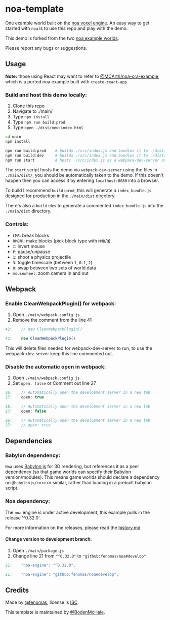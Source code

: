 # noa-template

One example world built on the [noa voxel engine](https://github.com/fenomas/noa). An easy way to get started with `noa` is to use this repo and play with the demo.

This demo is forked from the two [noa example worlds](https://github.com/fenomas/noa-examples).

Please report any bugs or suggestions.

## Usage

**Note:** those using React may want to refer to [@MCArth/noa-cra-example](https://github.com/MCArth/noa-cra-example), which is a ported noa example built with `create-react-app`.

### Build and host this demo locally:
1. Clone this repo
2. Navigate to ./main/
3. Type `npm install`
4. Type `npm run build:prod`
5. Type `open ./dist/new-index.html`

```sh
cd main
npm install

npm run build:prod    # builds ./src/index.js and bundles it to ./dist/index_bundle.js using --mode production
npm run build:dev     # builds ./src/index.js and bundles it to ./dist/index_bundle.js using --mode development
npm run start         # hosts ./src/index.js as a webpack-dev-server on localhost:8080 using --mode development
```

The `start` script hosts the demo via `webpack-dev-server` using the files in `./main/dist/`, you should be automatically taken to the demo. If this doesn't happen then you can access it by entering `localhost:8080` into a browser.

To build I recommend `build:prod`, this will generate a `index_bundle.js` designed for production in the `./main/dist` directory.

There's also a `build:dev` to generate a commented `index_bundle.js` into the `./main/dist` directory.

### Controls:
 * `LMB`: break blocks
 * `RMB`/`R`: make blocks (pick block type with `MMB`/`Q`)
 * `I`: invert mouse
 * `P`: pause/unpause
 * `1`: shoot a physics projectile
 * `3`: toggle timescale (between `1`, `0.1`, `2`)
 * `O`: swap between two sets of world data
 * `mousewheel`: zoom camera in and out
 
 ## Webpack

### Enable CleanWebpackPlugin() for webpack:
1. Open `./main/webpack.config.js`
2. Remove the comment from the line 41

```js
42:    // new CleanWebpackPlugin()

42:    new CleanWebpackPlugin()
```

This will delete files needed for webpack-dev-server to run, to use the webpack-dev-server keep this line commented out.

### Disable the automatic open in webpack:
1. Open `./main/webpack.config.js`
2. Set `open: false` or Comment out line 27
```js
26:    // Automatically open the development server in a new tab
27:    open: true

26:    // Automatically open the development server in a new tab
27:    open: false

26:    // Automatically open the development server in a new tab
27:    // open: true
```

## Dependencies

### Babylon dependency:

`Noa` uses [Babylon.js](https://www.babylonjs.com/) for 3D rendering, but references it as a peer dependency (so that game worlds can specify their Babylon version/modules). This means game worlds should declare a dependency on `@babylonjs/core` or similar, rather than loading in a prebuilt babylon script.

### Noa dependency:

The `noa` engine is under active development, this example pulls in the release '^0.32.0'.

For more information on the releases, please read the [history.md](https://github.com/fenomas/noa/blob/master/docs/history.md)

#### Change version to development branch:
1. Open `./main/package.js`
2. Change line 21 from `"^0.32.0"` to `"github:fenomas/noa#develop"`
```js
21:    "noa-engine": "^0.32.0",

21:    "noa-engine": "github:fenomas/noa#develop",
```

## Credits

Made by [@fenomas](https://fenomas.com), license is [ISC](https://choosealicense.com/licenses/isc/).

This template is maintained by [@BodenMcHale](https://github.com/BodenMcHale).
